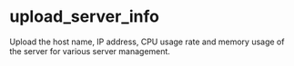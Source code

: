 # upload_server_info
Upload the host name, IP address, CPU usage rate and memory usage of the server for various server management.
